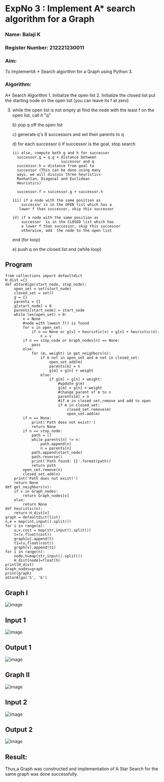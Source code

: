 <h1>ExpNo 3 : Implement A* search algorithm for a Graph</h1> 
<h3>Name: Balaji K</h3>
<h3>Register Number: 212221230011</h3>
<H3>Aim:</H3>
<p>To ImplementA * Search algorithm for a Graph using Python 3.</p>
<H3>Algorithm:</H3>
A* Search Algorithm
1.  Initialize the open list
2.  Initialize the closed list
    put the starting node on the open 
    list (you can leave its f at zero)

3.  while the open list is not empty
    a) find the node with the least f on 
       the open list, call it "q"

    b) pop q off the open list
  
    c) generate q's 8 successors and set their 
       parents to q
   
    d) for each successor
        i) if successor is the goal, stop search
        
        ii) else, compute both g and h for successor
          successor.g = q.g + distance between 
                              successor and q
          successor.h = distance from goal to 
          successor (This can be done using many 
          ways, we will discuss three heuristics- 
          Manhattan, Diagonal and Euclidean 
          Heuristics)
          
          successor.f = successor.g + successor.h

        iii) if a node with the same position as 
            successor is in the OPEN list which has a 
           lower f than successor, skip this successor

        iV) if a node with the same position as 
            successor  is in the CLOSED list which has
            a lower f than successor, skip this successor
            otherwise, add  the node to the open list
     end (for loop)
  
    e) push q on the closed list
    end (while loop)
    
<h2>Program</h2>

```
from collections import defaultdict
H_dist ={}
def aStarAlgo(start_node, stop_node):
    open_set = set(start_node)
    closed_set = set()
    g = {}              
    parents = {}         
    g[start_node] = 0
    parents[start_node] = start_node
    while len(open_set) > 0:
        n = None
        #node with lowest f() is found
        for v in open_set:
            if n == None or g[v] + heuristic(v) < g[n] + heuristic(n):
                n = v
        if n == stop_node or Graph_nodes[n] == None:
            pass
        else:
            for (m, weight) in get_neighbors(n):
                if m not in open_set and m not in closed_set:
                    open_set.add(m)
                    parents[m] = n
                    g[m] = g[n] + weight
                else:
                    if g[m] > g[n] + weight:
                        #update g(m)
                        g[m] = g[n] + weight
                        #change parent of m to n
                        parents[m] = n
                        #if m in closed set,remove and add to open
                        if m in closed_set:
                            closed_set.remove(m)
                            open_set.add(m)
        if n == None:
            print('Path does not exist!')
            return None
        if n == stop_node:
            path = []
            while parents[n] != n:
                path.append(n)
                n = parents[n]
            path.append(start_node)
            path.reverse()
            print('Path found: {}'.format(path))
            return path
        open_set.remove(n)
        closed_set.add(n)
    print('Path does not exist!')
    return None
def get_neighbors(v):
    if v in Graph_nodes:
        return Graph_nodes[v]
    else:
        return None
def heuristic(n):
    return H_dist[n]
graph = defaultdict(list)
n,e = map(int,input().split())
for i in range(e):
    u,v,cost = map(str,input().split())
    t=(v,float(cost))
    graph[u].append(t)
    t1=(u,float(cost))
    graph[v].append(t1)
for i in range(n):
    node,h=map(str,input().split())
    H_dist[node]=float(h)
print(H_dist)
Graph_nodes=graph
print(graph)
aStarAlgo('S', 'G')

```
<h2> Graph I</h2>


![image](https://github.com/SaiDarshan2003/19AI405FUNDAMENTALSOFARTIFICIALINTELLIGENCE/assets/94692595/230b39db-f351-4abe-a4ad-cc1be52b3d09)


<h2>Input 1</h2>

![image](https://github.com/SaiDarshan2003/19AI405FUNDAMENTALSOFARTIFICIALINTELLIGENCE/assets/94692595/75add39b-e468-4acd-85c8-c8ac1db466ee)



<h2>Output 1</h2>

![image](https://github.com/SaiDarshan2003/19AI405FUNDAMENTALSOFARTIFICIALINTELLIGENCE/assets/94692595/ef4d5017-34d6-4c94-b59d-ea74c79b8250)


<h2>Graph II</h2>

![image](https://github.com/SaiDarshan2003/19AI405FUNDAMENTALSOFARTIFICIALINTELLIGENCE/assets/94692595/844d075c-1863-4018-b342-01c1135eb844)


<h2>Input 2</h2>

![image](https://github.com/SaiDarshan2003/19AI405FUNDAMENTALSOFARTIFICIALINTELLIGENCE/assets/94692595/a53e2ddb-ee13-4f58-9853-9c217f6e5402)


<h2>Output 2 </h2>

![image](https://github.com/SaiDarshan2003/19AI405FUNDAMENTALSOFARTIFICIALINTELLIGENCE/assets/94692595/7fc3cbdc-ed1c-459a-8195-6b3cb055b89a)


<h2>Result:</h2>
Thus,a Graph was constructed and implementation of A Star Search for the same graph was done successfully.
